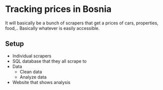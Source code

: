 # Tracking prices in Bosnia
It will basically be a bunch of scrapers that get a prices of cars, properties, food,..
Basically whatever is easily accessible.

## Setup
- Individual scrapers
- SQL database that they all scrape to
- Data
  - Clean data
  - Analyze data
- Website that shows analysis
